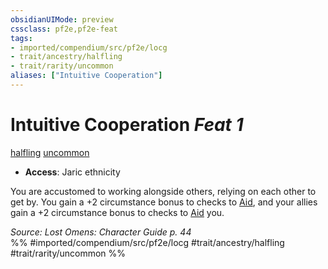 ```yaml
---
obsidianUIMode: preview
cssclass: pf2e,pf2e-feat
tags:
- imported/compendium/src/pf2e/locg
- trait/ancestry/halfling
- trait/rarity/uncommon
aliases: ["Intuitive Cooperation"]
---
```

# Intuitive Cooperation  *Feat 1*  
[halfling](halfling.md)  [uncommon](uncommon.md)  

- **Access**: Jaric ethnicity

You are accustomed to working alongside others, relying on each other to get by. You gain a +2 circumstance bonus to checks to [Aid](aid.md), and your allies gain a +2 circumstance bonus to checks to [Aid](aid.md) you.

*Source: Lost Omens: Character Guide p. 44*  
%% #imported/compendium/src/pf2e/locg #trait/ancestry/halfling #trait/rarity/uncommon %%